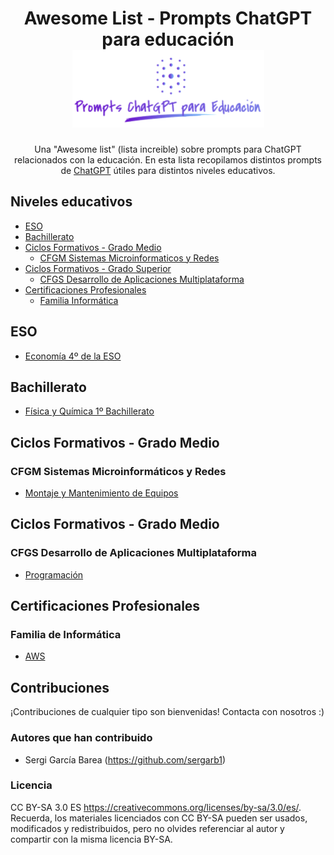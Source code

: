 <div align="center">

<!-- title -->
# Awesome List - Prompts ChatGPT para educación ![Logo](logo.png)

<!-- description -->
Una "Awesome list" (lista increible) sobre prompts para ChatGPT relacionados con la educación.
En esta lista recopilamos distintos prompts de [ChatGPT](https://chat.openai.com) útiles para distintos niveles educativos.

</div>

<!-- TOC -->

## Niveles educativos

- [ESO](#eso)
- [Bachillerato](#bachillerato)
- [Ciclos Formativos - Grado Medio](#cfgm)
    - [CFGM Sistemas Microinformaticos y Redes](#cfgm-smr)
- [Ciclos Formativos - Grado Superior](#cfgs)
    - [CFGS Desarrollo de Aplicaciones Multiplataforma](#cfgs-dam)
- [Certificaciones Profesionales](#certificaciones)
    - [Familia Informática](#certificaciones-informatica)

<!-- CONTENT -->

## <a name="#eso"></a> ESO

- [Economía 4º de la ESO](eso/cuarto/economia/prompts.md)

## Bachillerato

- [Física y Química 1º Bachillerato](bachillerato/primero/fisicayquimica/prompts.md)

## <a name="cfgm"></a>Ciclos Formativos - Grado Medio

### <a name="cfgm-smr"></a>CFGM Sistemas Microinformáticos y Redes

- [Montaje y Mantenimiento de Equipos](cfgm/smr/mme/prompts.md)

## <a name="cfgs"></a>Ciclos Formativos - Grado Medio

### <a name="cfgs-dam"></a>CFGS Desarrollo de Aplicaciones Multiplataforma

- [Programación](cfgs/dam/prg/prompts.md)

## <a name="certificaciones"></a>Certificaciones Profesionales

### <a name="certificaciones-informatica"></a>Familia de Informática
- [AWS](certificaciones/informatica/aws/prompts.md)



<!-- END CONTENT -->

## Contribuciones

¡Contribuciones de cualquier tipo son bienvenidas! Contacta con nosotros :)

### Autores que han contribuido

- Sergi García Barea (https://github.com/sergarb1)


### Licencia

CC BY-SA 3.0 ES https://creativecommons.org/licenses/by-sa/3.0/es/. Recuerda, los materiales licenciados con CC BY-SA pueden ser usados, modificados y redistribuidos, pero no olvides referenciar al autor y compartir con la misma licencia BY-SA.

